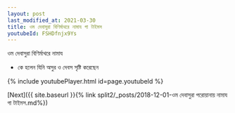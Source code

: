 ```yaml
---
layout: post
last_modified_at: 2021-03-30
title: ওম দেবাসুরা বিণির্মাথরে নামায গা টাইমস
youtubeId: FSHDfnjx9Ys
---
```

 
 
 ওম দেবাসুরা বিণির্মাথরে নামায  
 
 -  কে হলেন যিনি অসুর ও দেবস সৃষ্টি করেছেন 
 
  
 
  
 
 
 
 
 
 


{% include youtubePlayer.html id=page.youtubeId %}
 
[Next]({{ site.baseurl }}{% link  split2/_posts/2018-12-01-ওম দেবাসুরা পরোয়ানায় নামায গা টাইমস.md%})
 
